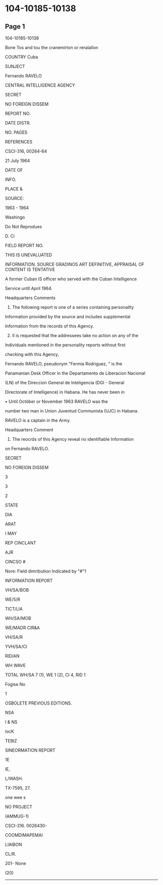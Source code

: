 # 104-10185-10138

## Page 1

104-10185-10138

Bone Tos and tou the cranemirton or reralallon

COUNTRY Cuba

SUNJECT

Fernando RAVELO

CENTRAL INTELLIGENCE AGENCY

SECRET

NO FOREIGN DISSEM

REPORT NO.

DATE DISTR.

NO. PAGES

REFERENCES

CSCI-316, 00264-64

21 July 1964

DATE OF

INFO.

PLACE &

SOURCE:

1963 - 1964

Washingo

Do Not Reprodues

D. Ci

FIELD REPORT NO.

THIS IS UNEVALUATED

INFORMATION. SOURCE GRADINOS ART DEFINITIVE, APPRAISAL OF CONTENT IS TENTATIVE

A former Cuban IS officer who served with the Cuban Intelligence

Service untll April 1964.

Headquarters Comments

1. The following report is one of a series containing personallty

Information provided by the source and includes supplemental

Information from the records of this Agency.

2. Il is requested that the addressees take no action on any of the

Individuals mentioned in the personality reports without first

checking with this Agency,

Fernando RAVELO, pseudonym "Fermia Rodriguez, " is the

Panamanian Desk Officer in the Departamento de Liberacion Nacional

(LN) of the Direccion General de Inteligencia (DGI - General

Directorate of Intelligence) in Habana. He has never been in

• Until Octöber or November 1963 RAVELO was the

number two man in Union Juventud Communista (UJC) in Habana.

RAVELO is a captain in the Army.

Headquarters Comment

1. The reocrds of this Agency reveal no identifiable Information

on Fernando RAVELO.

SECRET

NO FOREIGN DISSEM

3

3

2

STATE

DIA

ARAT

I MAY

REP CINCLANT

AJR

CINCSO #

Nore: Field dimribution Indicated by "#"1

INFORMATION REPORT

VH/SA/BOB

WE/5/R

TICT/LIA

WH/SA/MOB

WE/MADR CIR&A

VH/SA/R

YVH/SA/CI

RID/AN

WH WAVE

TOTAL WH/SA 7 (1), WE 1 (2), CI 4, RID 1

Fogise No

1

OSBOLETE PREVIOUS EDITIONS.

NSA

I & NS

locK

TEBIZ

SINEORMATION REPORT

1E

IE,

L/WASH.

TX-7595, 27.

one wee s

NO PROJECT

(AMMUG-1)

CSCI-316. 0026430-

COOMDIMAPEMAI

LIAIBON

CL/R.

201- None

(20)

---

